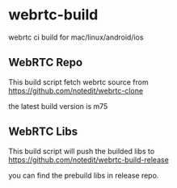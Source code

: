 # webrtc-build
webrtc ci build for mac/linux/android/ios




## WebRTC Repo 


This build script fetch webrtc source from  https://github.com/notedit/webrtc-clone

the latest build version is m75




## WebRTC Libs 

This build script will push the builded libs to  https://github.com/notedit/webrtc-build-release


you can find the prebuild libs in release repo.





